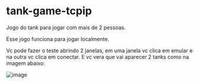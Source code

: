 # tank-game-tcpip

Jogo do tank para jogar com mais de 2 pessoas.

Esse jogo funciona para jogar localmente.

Vc pode fazer o teste abrindo 2 janelas, em uma janela vc clica em emular e na outra vc clica em conectar. E vc vera que vai aparecer 2 tanks como na imagem abaixo:

![image](https://user-images.githubusercontent.com/53710131/144159341-aac50ffb-d8b6-40ab-9301-5e8c6d138984.png)
